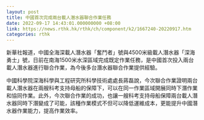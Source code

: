 ```yaml
---
layout: post
title: 中國首次完成兩台載人潛水器聯合作業任務
date: 2022-09-17 14:43:01.000000000 +08:00
link: https://news.rthk.hk/rthk/ch/component/k2/1667240-20220917.htm
categories: rthk
---
```


新華社報道，中國全海深載人潛水器「奮鬥者」號與4500米級載人潛水器「深海勇士」號，日前在南海1500米水深區域完成既定作業任務，是中國首次投入兩台載人潛水器進行聯合作業，為今後多台潛水器聯合作業提供經驗。

中國科學院深海科學與工程研究所科學技術處處長蔣磊說，今次聯合作業證明兩台載人潛水器在兩艘科考支持母船的保障下，可以在同一作業區域開展同時下潛作業和協同作業。此外，今次聯合作業的成功，也讓一艘科考支持母船保障兩台載人潛水器同時下潛變成了可能，該種作業模式不但可以降低運維成本，更能提升中國潛水器作業能力，提高作業效率。
